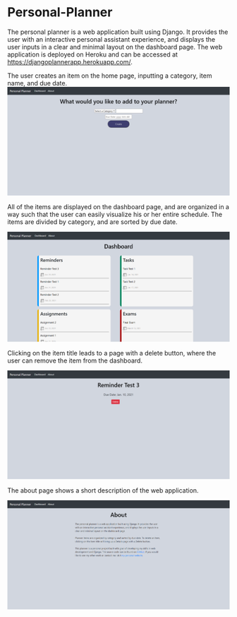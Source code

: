 # Personal-Planner

The personal planner is a web application built using Django. It provides the user with an interactive personal assistant experience, and displays the user inputs in a clear and minimal layout on the dashboard page. The web application is deployed on Heroku and can be accessed at https://djangoplannerapp.herokuapp.com/.

The user creates an item on the home page, inputting a category, item name, and due date.
![Alt text](/Screenshots/Home.png?raw=true "Home Page")

All of the items are displayed on the dashboard page, and are organized in a way such that the user can easily visualize his or her entire schedule. The items are divided by category, and are sorted by due date.

![Alt text](/Screenshots/Dashboard.png?raw=true "Dashboard")

Clicking on the item title leads to a page with a delete button, where the user can remove the item from the dashboard.

![Alt text](/Screenshots/Details.png?raw=true "Dashboard")

The about page shows a short description of the web application.

![Alt text](/Screenshots/About.png?raw=true "Dashboard")
